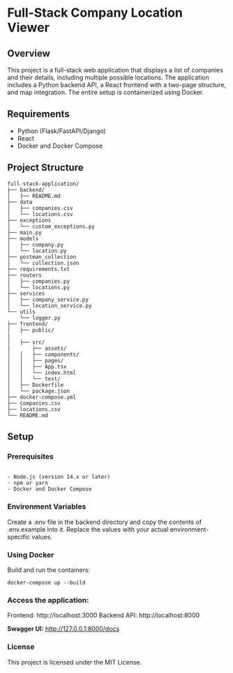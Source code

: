 # Full-Stack Company Location Viewer

## Overview

This project is a full-stack web application that displays a list of companies and their details, including multiple possible locations. The application includes a Python backend API, a React frontend with a two-page structure, and map integration. The entire setup is containerized using Docker.

## Requirements

- Python (Flask/FastAPI/Django)
- React
- Docker and Docker Compose

## Project Structure

```plaintext
full-stack-application/
├── backend/
│   ├── README.md
├── data
│   ├── companies.csv
│   └── locations.csv
├── exceptions
│   └── custom_exceptions.py
├── main.py
├── models
│   ├── company.py
│   └── location.py
├── postman_collection
│   └── collection.json
├── requirements.txt
├── routers
│   ├── companies.py
│   └── locations.py
├── services
│   ├── company_service.py
│   └── location_service.py
└── utils
    └── logger.py
├── frontend/
│   ├── public/
|
│   ├── src/
|       ├── assets/
│   │   ├── components/
│   │   ├── pages/
│   │   ├── App.tsx
│   │   └── index.html
│   │   └── test/
│   ├── Dockerfile
│   └── package.json
├── docker-compose.yml
├── companies.csv
├── locations.csv
└── README.md
```

## Setup

### Prerequisites

```

- Node.js (version 14.x or later)
- npm or yarn
- Docker and Docker Compose

```

### Environment Variables

Create a .env file in the backend directory and copy the contents of .env.example into it. Replace the values with your actual environment-specific values.

### Using Docker

Build and run the containers:

```
docker-compose up --build
```

### Access the application:

Frontend: http://localhost:3000
Backend API: http://localhost:8000

**Swagger UI:** http://127.0.0.1:8000/docs

### License

This project is licensed under the MIT License.
